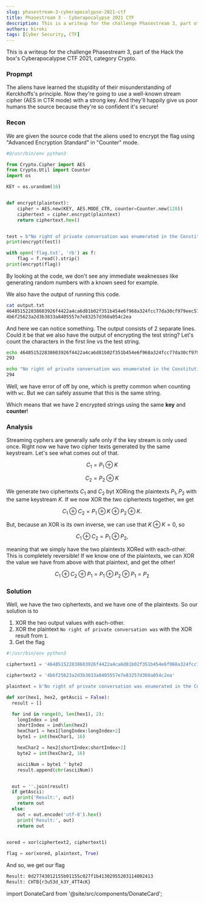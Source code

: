 ```yaml
---
slug: phasestream-3-cyberapocalypse-2021-ctf
title: Phasestream 3 - Cyberapocalypse 2021 CTF
description: This is a writeup for the challenge Phasestream 3, part of the Hack the box's Cyberapocalypse CTF 2021, category Crypto.
authors: kiroki
tags: [Cyber Security, CTF]
---
```


This is a writeup for the challenge Phasestream 3, part of the Hack the box's Cyberapocalypse CTF 2021, category Crypto.

### Propmpt

The aliens have learned the stupidity of their misunderstanding of Kerckhoffs's principle. Now they're going to use a well-known stream cipher (AES in CTR mode) with a strong key. And they'll happily give us poor humans the source because they're so confident it's secure!

<!-- truncate -->

### Recon

We are given the source code that the aliens used to encrypt the flag using "Advanced Encryption Standard" in "Counter" mode.

```python
#@/usr/bin/env python3

from Crypto.Cipher import AES
from Crypto.Util import Counter
import os

KEY = os.urandom(16)


def encrypt(plaintext):
    cipher = AES.new(KEY, AES.MODE_CTR, counter=Counter.new(128))
    ciphertext = cipher.encrypt(plaintext)
    return ciphertext.hex()


test = b"No right of private conversation was enumerated in the Constitution. I don't suppose it occurred to anyone at the time that it could be prevented."
print(encrypt(test))

with open('flag.txt', 'rb') as f:
    flag = f.read().strip()
print(encrypt(flag))
```

By looking at the code, we don't see any immediate weaknesses like generating random numbers with a known seed for example.

We also have the output of running this code.

```sh
cat output.txt 
464851522838603926f4422a4ca6d81b02f351b454e6f968a324fcc77da30cf979eec57c8675de3bb92f6c21730607066226780a8d4539fcf67f9f5589d150a6c7867140b5a63de2971dc209f480c270882194f288167ed910b64cf627ea6392456fa1b648afd0b239b59652baedc595d4f87634cf7ec4262f8c9581d7f56dc6f836cfe696518ce434ef4616431d4d1b361c
4b6f25623a2d3b3833a8405557e7e83257d360a054c2ea
```

And here we can notice something. The output consists of 2 separate lines. Could it be that we also have the output of encrypting the test string? Let's count the characters in the first line vs the test string.

```sh
echo 464851522838603926f4422a4ca6d81b02f351b454e6f968a324fcc77da30cf979eec57c8675de3bb92f6c21730607066226780a8d4539fcf67f9f5589d150a6c7867140b5a63de2971dc209f480c270882194f288167ed910b64cf627ea6392456fa1b648afd0b239b59652baedc595d4f87634cf7ec4262f8c9581d7f56dc6f836cfe696518ce434ef4616431d4d1b361c| wc -c
293
```

```sh
echo "No right of private conversation was enumerated in the Constitution. I don't suppose it occurred to anyone at the time that it could be prevented."| xxd -ps | tr -d \n | wc -c
294
```

Well, we have error of off by one, which is pretty common when counting with `wc`. But we can safely assume that this is the same string.

Which means that we have 2 encrypted strings using the same **key** and **counter**!

### Analysis

Streaming cyphers are generally safe only if the key stream is only used once. Right now we have two cipher texts generated by the same keystream. Let's see what comes out of that.

$$
C_1 = P_1 \oplus K
$$

$$
C_2 = P_2 \oplus K
$$

We generate two ciphertexts $C_1 \text{ and } C_2$ byt XORing the plaintexts $P_1,P_2$ with the same keystream $K$. If we now XOR the two ciphertexts together, we get

$$
C_1 \oplus C_2 = P_1 \oplus K \oplus P_2 \oplus K \text{.}
$$

But, because an XOR is its own inverse, we can use that $K \oplus K = 0$, so

$$
C_1 \oplus C_2 = P_1 \oplus P_2 \text{,}
$$

meaning that we simply have the two plaintexts XORed with each-other. This is completely reversible! If we know one of the plaintexts, we can XOR the value we have from above with that plaintext, and get the other!

$$
C_1 \oplus C_2 \oplus P_1 = P_1 \oplus P_2 \oplus P_1 = P_2
$$

### Solution

Well, we have the two ciphertexts, and we have one of the plaintexts. So our solution is to

1. XOR the two output values with each-other.
2. XOR the plaintext `No right of private conversation was` with the XOR result from `1`.
3. Get the flag

```python
#!/usr/bin/env python3

ciphertext1 = '464851522838603926f4422a4ca6d81b02f351b454e6f968a324fcc77da30cf979eec57c8675de3bb92f6c21730607066226780a8d4539fcf67f9f5589d150a6c7867140b5a63de2971dc209f480c270882194f288167ed910b64cf627ea6392456fa1b648afd0b239b59652baedc595d4f87634cf7ec4262f8c9581d7f56dc6f836cfe696518ce434ef4616431d4d1b361c'

ciphertext2 = '4b6f25623a2d3b3833a8405557e7e83257d360a054c2ea'

plaintext = b'No right of private conversation was enumerated in the Constitution. I don\'t suppose it occurred to anyone at the time that it could be prevented.'.hex()

def xor(hex1, hex2, getAscii = False):
  result = []

  for ind in range(0, len(hex1), 2):
    longIndex = ind
    shortIndex = ind%len(hex2)
    hexChar1 = hex1[longIndex:longIndex+2]
    byte1 = int(hexChar1, 16)

    hexChar2 = hex2[shortIndex:shortIndex+2]
    byte2 = int(hexChar2, 16)

    asciiNum = byte1 ^ byte2
    result.append(chr(asciiNum))


  out = ''.join(result)
  if getAscii:
    print('Result:', out)
    return out
  else:
    out = out.encode('utf-8').hex()
    print('Result:', out)
    return out
    

xored = xor(ciphertext2, ciphertext1)

flag = xor(xored, plaintext, True)
```

And so, we get our flag

```sh
Result: 0d27743012155b01155c027f1b41302955203114002413
Result: CHTB{r3u53d_k3Y_4TT4cK}
```

import DonateCard from '@site/src/components/DonateCard';

<DonateCard/>